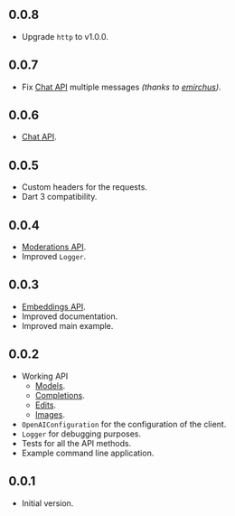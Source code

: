 ## 0.0.8

- Upgrade `http` to v1.0.0.

## 0.0.7

- Fix [Chat API](https://beta.openai.com/docs/api-reference/chat) multiple messages _(thanks to [emirchus](https://github.com/Azzeccagarbugli/openai_client/pull/15))_.

## 0.0.6

- [Chat API](https://beta.openai.com/docs/api-reference/chat).

## 0.0.5

- Custom headers for the requests.
- Dart 3 compatibility.

## 0.0.4

- [Moderations API](https://beta.openai.com/docs/api-reference/moderations).
- Improved `Logger`.

## 0.0.3

- [Embeddings API](https://beta.openai.com/docs/api-reference/embeddings).
- Improved documentation.
- Improved main example.

## 0.0.2

- Working API
  - [Models](https://beta.openai.com/docs/api-reference/models).
  - [Completions](https://beta.openai.com/docs/api-reference/completions).
  - [Edits](https://beta.openai.com/docs/api-reference/edits).
  - [Images](https://beta.openai.com/docs/api-reference/images).
- `OpenAIConfiguration` for the configuration of the client.
- `Logger` for debugging purposes.
- Tests for all the API methods.
- Example command line application.

## 0.0.1

- Initial version.
